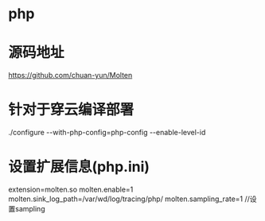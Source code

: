 # php

# 源码地址
https://github.com/chuan-yun/Molten

# 针对于穿云编译部署
./configure --with-php-config=php-config --enable-level-id

# 设置扩展信息(php.ini)
extension=molten.so 
molten.enable=1 
molten.sink_log_path=/var/wd/log/tracing/php/ 
molten.sampling_rate=1 //设置sampling 
